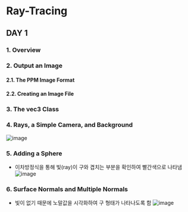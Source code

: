 # Ray-Tracing

## DAY 1
### 1. Overview
### 2. Output an Image
#### 2.1. The PPM Image Format
#### 2.2. Creating an Image File
### 3. The vec3 Class
### 4. Rays, a Simple Camera, and Background
![image](https://user-images.githubusercontent.com/86725870/172440941-b310efdd-dd2e-4ed4-983c-b9d205a8d929.png)
### 5. Adding a Sphere
* 이차방정식을 통해 빛(ray)이 구와 겹치는 부분을 확인하여 빨간색으로 나타냄
![image](https://user-images.githubusercontent.com/86725870/172537389-7987b8ca-56bd-49bd-b61a-7370b6e74076.png)
### 6. Surface Normals and Multiple Normals
* 빛이 없기 때문에 노말값을 시각화하여 구 형태가 나타나도록 함
![image](https://user-images.githubusercontent.com/86725870/172539749-dd5e6e30-3c52-4922-8f7e-fd2294fa046f.png)
